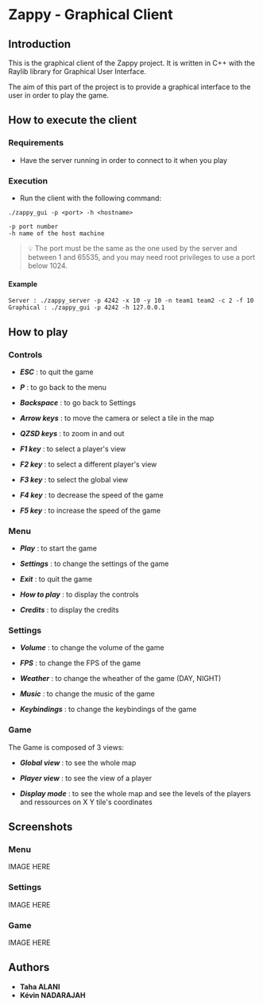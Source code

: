 # Zappy - Graphical Client

## Introduction

This is the graphical client of the Zappy project. It is written in C++ with the Raylib library for Graphical User Interface.

The aim of this part of the project is to provide a graphical interface to the user in order to play the game.


## How to execute the client

### Requirements

- Have the server running in order to connect to it when you play

### Execution

- Run the client with the following command:
```
./zappy_gui -p <port> -h <hostname>

-p port number
-h name of the host machine
```

> :bulb: The port must be the same as the one used by the server and between 1 and 65535, and you may need root privileges to use a port below 1024.

#### Example

```
Server : ./zappy_server -p 4242 -x 10 -y 10 -n team1 team2 -c 2 -f 10
Graphical : ./zappy_gui -p 4242 -h 127.0.0.1
```

## How to play

### Controls

- ***ESC*** : to quit the game

- ***P*** : to go back to the menu

- ***Backspace*** : to go back to Settings

- ***Arrow keys*** : to move the camera or select a tile in the map

- ***QZSD keys*** : to zoom in and out

- ***F1 key*** : to select a player's view

- ***F2 key*** : to select a different player's view

- ***F3 key*** : to select the global view

- ***F4 key*** : to decrease the speed of the game

- ***F5 key*** : to increase the speed of the game

### Menu

- ***Play*** : to start the game

- ***Settings*** : to change the settings of the game

- ***Exit*** : to quit the game

- ***How to play*** : to display the controls

- ***Credits*** : to display the credits

### Settings

- ***Volume*** : to change the volume of the game

- ***FPS*** : to change the FPS of the game

- ***Weather*** : to change the wheather of the game (DAY, NIGHT)

- ***Music*** : to change the music of the game

- ***Keybindings*** : to change the keybindings of the game

### Game

The Game is composed of 3 views:

- ***Global view*** : to see the whole map

- ***Player view*** : to see the view of a player

- ***Display mode*** : to see the whole map and see the levels of the players and ressources on X Y tile's coordinates

## Screenshots

### Menu

IMAGE HERE

### Settings

IMAGE HERE

### Game

IMAGE HERE

## Authors

- **Taha ALANI**
- **Kévin NADARAJAH**




